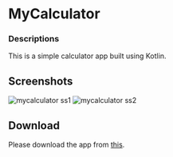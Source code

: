 # MyCalculator

### Descriptions
  This is a simple calculator app built using Kotlin.

## Screenshots
![mycalculator ss1](https://user-images.githubusercontent.com/77493450/169840023-8f8b648f-bbd0-49b4-9c34-8669e565594b.png)
![mycalculator ss2](https://user-images.githubusercontent.com/77493450/169840057-07327733-a5f2-4d24-8dd8-a70c7b99cbf3.png)


## Download
  Please download the app from [this](https://drive.google.com/file/d/1sOgmnwwX6ZF_GFrvzPGMZCZNSO7813me/view?usp=sharing).
